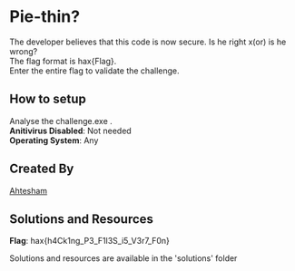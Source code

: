 # Pie-thin?
The developer believes that this code is now secure. Is he right x(or) is he wrong? <br />
The flag format is hax{Flag}.<br />
Enter the entire flag to validate the challenge.
## How to setup
Analyse the challenge.exe . <br />
**Anitivirus Disabled**: Not needed <br />
**Operating System**: Any <br />
## Created By
[Ahtesham](https://github.com/dew1231)
## Solutions and Resources
**Flag**: hax{h4Ck1ng_P3_F1l3S_i5_V3r7_F0n}

Solutions and resources are available in the 'solutions' folder

